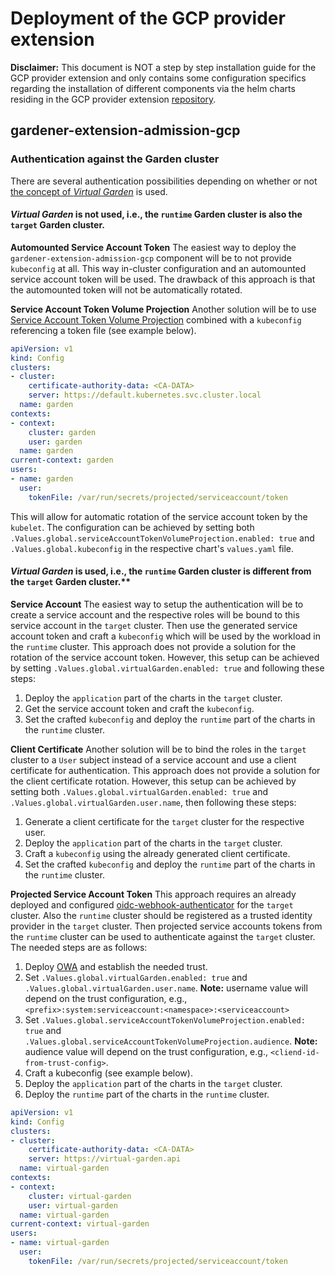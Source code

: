 # Deployment of the GCP provider extension

**Disclaimer:** This document is NOT a step by step installation guide for the GCP provider extension and only contains some configuration specifics regarding the installation of different components via the helm charts residing in the GCP provider extension [repository](https://github.com/gardener/gardener-extension-provider-gcp).

## gardener-extension-admission-gcp

### Authentication against the Garden cluster
There are several authentication possibilities depending on whether or not [the concept of *Virtual Garden*](https://github.com/gardener/garden-setup#concept-the-virtual-cluster) is used.

#### *Virtual Garden* is not used, i.e., the `runtime` Garden cluster is also the `target` Garden cluster.

**Automounted Service Account Token**
The easiest way to deploy the `gardener-extension-admission-gcp` component will be to not provide `kubeconfig` at all. This way in-cluster configuration and an automounted service account token will be used. The drawback of this approach is that the automounted token will not be automatically rotated.

**Service Account Token Volume Projection**
Another solution will be to use [Service Account Token Volume Projection](https://kubernetes.io/docs/tasks/configure-pod-container/configure-service-account/#service-account-token-volume-projection) combined with a `kubeconfig` referencing a token file (see example below).
```yaml
apiVersion: v1
kind: Config
clusters:
- cluster:
    certificate-authority-data: <CA-DATA>
    server: https://default.kubernetes.svc.cluster.local
  name: garden
contexts:
- context:
    cluster: garden
    user: garden
  name: garden
current-context: garden
users:
- name: garden
  user:
    tokenFile: /var/run/secrets/projected/serviceaccount/token
```

This will allow for automatic rotation of the service account token by the `kubelet`. The configuration can be achieved by setting both `.Values.global.serviceAccountTokenVolumeProjection.enabled: true` and `.Values.global.kubeconfig` in the respective chart's `values.yaml` file.

#### *Virtual Garden* is used, i.e., the `runtime` Garden cluster is different from the `target` Garden cluster.**

**Service Account**
The easiest way to setup the authentication will be to create a service account and the respective roles will be bound to this service account in the `target` cluster. Then use the generated service account token and craft a `kubeconfig` which will be used by the workload in the `runtime` cluster. This approach does not provide a solution for the rotation of the service account token. However, this setup can be achieved by setting `.Values.global.virtualGarden.enabled: true` and following these steps:

1. Deploy the `application` part of the charts in the `target` cluster.
2. Get the service account token and craft the `kubeconfig`.
3. Set the crafted `kubeconfig` and deploy the `runtime` part of the charts in the `runtime` cluster.

**Client Certificate**
Another solution will be to bind the roles in the `target` cluster to a `User` subject instead of a service account and use a client certificate for authentication. This approach does not provide a solution for the client certificate rotation. However, this setup can be achieved by setting both `.Values.global.virtualGarden.enabled: true` and `.Values.global.virtualGarden.user.name`, then following these steps:

1. Generate a client certificate for the `target` cluster for the respective user.
2. Deploy the `application` part of the charts in the `target` cluster.
3. Craft a `kubeconfig` using the already generated client certificate.
4. Set the crafted `kubeconfig` and deploy the `runtime` part of the charts in the `runtime` cluster.

**Projected Service Account Token**
This approach requires an already deployed and configured [oidc-webhook-authenticator](https://github.com/gardener/oidc-webhook-authenticator) for the `target` cluster. Also the `runtime` cluster should be registered as a trusted identity provider in the `target` cluster. Then projected service accounts tokens from the `runtime` cluster can be used to authenticate against the `target` cluster. The needed steps are as follows:

1. Deploy [OWA](https://github.com/gardener/oidc-webhook-authenticator) and establish the needed trust.
2. Set `.Values.global.virtualGarden.enabled: true` and `.Values.global.virtualGarden.user.name`. **Note:** username value will depend on the trust configuration, e.g., `<prefix>:system:serviceaccount:<namespace>:<serviceaccount>`
3. Set `.Values.global.serviceAccountTokenVolumeProjection.enabled: true` and `.Values.global.serviceAccountTokenVolumeProjection.audience`. **Note:** audience value will depend on the trust configuration, e.g., `<cliend-id-from-trust-config>`.
4. Craft a kubeconfig (see example below).
5. Deploy the `application` part of the charts in the `target` cluster.
6. Deploy the `runtime` part of the charts in the `runtime` cluster.

```yaml
apiVersion: v1
kind: Config
clusters:
- cluster:
    certificate-authority-data: <CA-DATA>
    server: https://virtual-garden.api
  name: virtual-garden
contexts:
- context:
    cluster: virtual-garden
    user: virtual-garden
  name: virtual-garden
current-context: virtual-garden
users:
- name: virtual-garden
  user:
    tokenFile: /var/run/secrets/projected/serviceaccount/token
```
